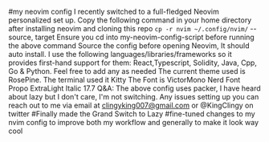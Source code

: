 #my neovim config
I recently switched to a full-fledged Neovim personalized set up.
Copy the following command in your home directory after installing neovim and cloning this repo
`cp -r nvim ~/.config/nvim/`
--source, target
Ensure you cd into my-neovim-config-script before running the above command
Source the config before opening Neovim, It should auto install.
I use the following languages/libraries/frameworks so it provides first-hand support for them:
React,Typescript, Solidity, Java, Cpp, Go & Python. Feel free to add any as needed
The current theme used is RosePine.
The terminal used it Kitty
The Font is VictorMono Nerd Font Propo ExtraLight Italic 17.7
Q&A:
The above config uses packer, I have heard about lazy but I don't care, I'm not switching.
Any issues setting up you can reach out to me via email  at clingyking007@gmail.com or @KingClingy on twitter
#Finally made the Grand Switch to Lazy
#fine-tuned changes to my nvim config to improve both my workflow and generally to make it look way cool


